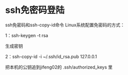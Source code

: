 # ssh免密码登陆
ssh免密码和ssh-copy-id命令
Linux系统配置免密码的方式：

1：ssh-keygen -t rsa

生成密钥

2：ssh-copy-id -i ~/.ssh/id_rsa.pub 127.0.0.1

把本机的公钥追到jifeng02的 .ssh/authorized_keys 里
